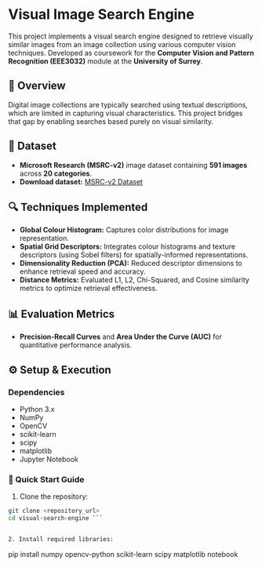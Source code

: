 # Visual Image Search Engine

This project implements a visual search engine designed to retrieve visually similar images from an image collection using various computer vision techniques. Developed as coursework for the **Computer Vision and Pattern Recognition (EEE3032)** module at the **University of Surrey**.

## 📌 Overview
Digital image collections are typically searched using textual descriptions, which are limited in capturing visual characteristics. This project bridges that gap by enabling searches based purely on visual similarity.

## 📁 Dataset
- **Microsoft Research (MSRC-v2)** image dataset containing **591 images** across **20 categories**.
- **Download dataset:** [MSRC-v2 Dataset](http://download.microsoft.com/download/3/3/9/339D8A24-47D7-412F-A1E8-1A415BC48A15/msrc_objcategimagedatabase_v2.zip)

## 🔍 Techniques Implemented
- **Global Colour Histogram:** Captures color distributions for image representation.
- **Spatial Grid Descriptors:** Integrates colour histograms and texture descriptors (using Sobel filters) for spatially-informed representations.
- **Dimensionality Reduction (PCA):** Reduced descriptor dimensions to enhance retrieval speed and accuracy.
- **Distance Metrics:** Evaluated L1, L2, Chi-Squared, and Cosine similarity metrics to optimize retrieval effectiveness.

## 📊 Evaluation Metrics
- **Precision-Recall Curves** and **Area Under the Curve (AUC)** for quantitative performance analysis.


## ⚙️ Setup & Execution

### Dependencies
- Python 3.x
- NumPy
- OpenCV
- scikit-learn
- scipy
- matplotlib
- Jupyter Notebook

### 🚀 Quick Start Guide
1. Clone the repository:
```bash
git clone <repository_url>
cd visual-search-engine ```


2. Install required libraries:
```
pip install numpy opencv-python scikit-learn scipy matplotlib notebook
```

